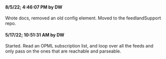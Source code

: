 #### 8/5/22; 4:46:07 PM by DW

Wrote docs, removed an old config element. Moved to the feedlandSupport repo.

#### 5/17/22; 10:51:31 AM by DW

Started. Read an OPML subscription list, and loop over all the feeds and only pass on the ones that are reachable and parseable.

